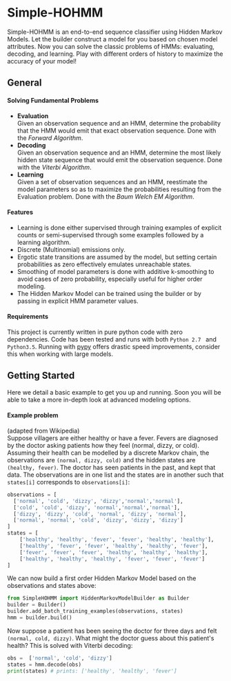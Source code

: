 # Simple-HOHMM
Simple-HOHMM is an end-to-end sequence classifier using Hidden Markov Models. Let the builder construct a model for you based on chosen model attributes. Now you can solve the classic problems of HMMs: evaluating, decoding, and learning. Play with different orders of history to maximize the accuracy of your model!

## General

#### Solving Fundamental Problems
* **Evaluation**  
	Given an observation sequence and an HMM, determine the probability that the HMM would emit that exact observation sequence. Done with the *Forward Algorithm*.
* **Decoding**  
	Given an observation sequence and an HMM, determine the most likely hidden state sequence that would emit the observation sequence. Done with the *Viterbi Algorithm*.
* **Learning**  
	Given a set of observation sequences and an HMM, reestimate the model parameters so as to maximize the probabilities resulting from the Evaluation problem. Done with the *Baum Welch EM Algorithm*.

#### Features
* Learning is done either supervised through training examples of explicit counts or semi-supervised through some examples followed by a learning algorithm.
* Discrete (Multinomial) emissions only.
* Ergotic state transitions are assumed by the model, but setting certain probabilities as zero effectively emulates unreachable states.
* Smoothing of model parameters is done with additive k-smoothing to avoid cases of zero probability, especially useful for higher order modeling.
* The Hidden Markov Model can be trained using the builder or by passing in explicit HMM parameter values.

#### Requirements
This project is currently written in pure python code with zero dependencies. Code has been tested and runs with both `Python 2.7 ` and `Python3.5`. Running with [pypy](https://pypy.org/) offers drastic speed improvements, consider this when working with large models.

## Getting Started

Here we detail a basic example to get you up and running. Soon you will be able to take a more in-depth look at advanced modeling options.  
#### Example problem
(adapted from Wikipedia)  
Suppose villagers are either healthy or have a fever. Fevers are diagnosed by the doctor asking patients how they feel (normal, dizzy, or cold). Assuming their health can be modelled by a discrete Markov chain, the observations are `(normal, dizzy, cold)` and the hidden states are `(healthy, fever)`. The doctor has seen patients in the past, and kept that data. The observations are in one list and the states are in another such that `states[i]` corresponds to `observations[i]`:  
```python
observations = [
  ['normal', 'cold', 'dizzy', 'dizzy','normal','normal'],
  ['cold', 'cold', 'dizzy', 'normal','normal','normal'],
  ['dizzy', 'dizzy', 'cold', 'normal', 'dizzy', 'normal'],
  ['normal', 'normal', 'cold', 'dizzy', 'dizzy', 'dizzy']
]
states = [
	['healthy', 'healthy', 'fever', 'fever', 'healthy', 'healthy'],
	['healthy', 'fever', 'fever', 'healthy', 'healthy', 'fever'],
	['fever', 'fever', 'fever', 'healthy', 'healthy', 'healthy'],
	['healthy', 'healthy', 'healthy', 'fever', 'fever', 'fever']
]
```
We can now build a first order Hidden Markov Model based on the observations and states above:
```python
from SimpleHOHMM import HiddenMarkovModelBuilder as Builder
builder = Builder()
builder.add_batch_training_examples(observations, states)
hmm = builder.build()
```
Now suppose a patient has been seeing the doctor for three days and felt `(normal, cold, dizzy)`. What might the doctor guess about this patient's health? This is solved with Viterbi decoding:  
```python
obs =  ['normal', 'cold', 'dizzy']
states = hmm.decode(obs)
print(states) # prints: ['healthy', 'healthy', 'fever']
```

